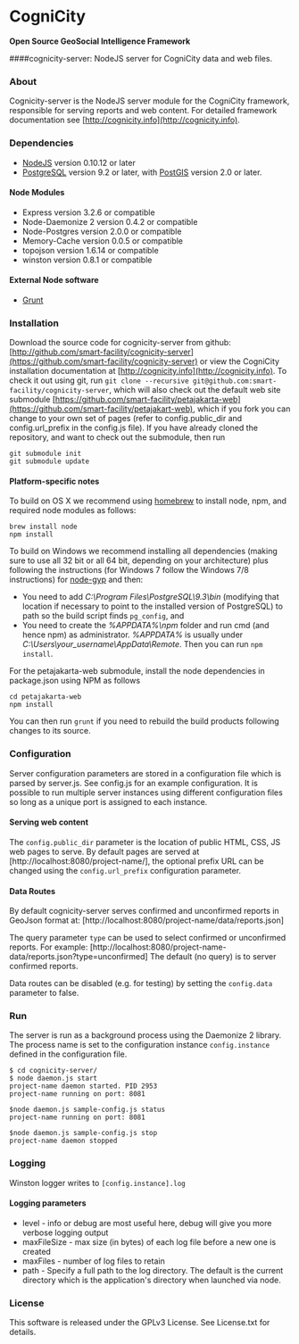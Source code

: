 CogniCity
===========
**Open Source GeoSocial Intelligence Framework**

####cognicity-server: NodeJS server for CogniCity data and web files.


### About
Cognicity-server is the NodeJS server module for the CogniCity framework, responsible for serving reports and web content. For detailed framework documentation see [http://cognicity.info](http://cognicity.info).

### Dependencies
* [NodeJS](http://nodejs.org) version 0.10.12 or later
* [PostgreSQL](http://www.postgresql.org) version 9.2 or later, with [PostGIS](http://postgis/) version 2.0 or later.

#### Node Modules
* Express version 3.2.6 or compatible
* Node-Daemonize 2 version 0.4.2 or compatible
* Node-Postgres version 2.0.0 or compatible
* Memory-Cache version 0.0.5 or compatible
* topojson version 1.6.14 or compatible
* winston version 0.8.1 or compatible

#### External Node software
* [Grunt](http://gruntjs.com)

### Installation
Download the source code for cognicity-server from github: [http://github.com/smart-facility/cognicity-server](https://github.com/smart-facility/cognicity-server) or view the CogniCity installation documentation at [http://cognicity.info](http://cognicity.info).
To check it out using git, run `git clone --recursive git@github.com:smart-facility/cognicity-server`, which will also check out the default web site submodule [https://github.com/smart-facility/petajakarta-web](https://github.com/smart-facility/petajakart-web), which if you fork you can change to your own set of pages (refer to config.public_dir and config.url_prefix in the config.js file). If you have already cloned the repository, and want to check out the submodule, then run
```shell
git submodule init
git submodule update
```

#### Platform-specific notes ####
To build on OS X we recommend using [homebrew](http://brew.sh) to install node, npm, and required node modules as follows:
```shell
brew install node
npm install
```

To build on Windows we recommend installing all dependencies (making sure to use all 32 bit or all 64 bit, depending on your architecture) plus following the instructions (for Windows 7 follow the Windows 7/8 instructions) for [node-gyp](https://github.com/TooTallNate/node-gyp) and then:
* You need to add *C:\Program Files\PostgreSQL\9.3\bin* (modifying that location if necessary to point to the installed version of PostgreSQL) to path so the build script finds `pg_config`, and
* You need to create the *%APPDATA%\npm* folder and run cmd (and hence npm) as administrator. *%APPDATA%* is usually under *C:\Users\your_username\AppData\Remote*.
Then you can run `npm install`.

For the petajakarta-web submodule, install the node dependencies in package.json using NPM as follows
```shell
cd petajakarta-web
npm install
```
You can then run `grunt` if you need to rebuild the build products following changes to its source.

### Configuration
Server configuration parameters are stored in a configuration file which is parsed by server.js. See config.js for an example configuration. It is possible to run multiple server instances using different configuration files so long as a unique port is assigned to each instance.

#### Serving web content
The `config.public_dir` parameter is the location of public HTML, CSS, JS web pages to serve.
By default pages are served at [http://localhost:8080/project-name/], the optional prefix URL can be changed using the `config.url_prefix` configuration parameter.

#### Data Routes
By default cognicity-server serves confirmed and unconfirmed reports in GeoJson format at:
[http://localhost:8080/project-name/data/reports.json]

The query parameter `type` can be used to select confirmed or unconfirmed reports. For example:
[http://localhost:8080/project-name-data/reports.json?type=unconfirmed]
The default (no query) is to server confirmed reports.

Data routes can be disabled (e.g. for testing) by setting the `config.data` parameter to false.

### Run
The server is run as a background process using the Daemonize 2 library. The process name is set to the configuration instance `config.instance` defined in the configuration file.

```shell
$ cd cognicity-server/
$ node daemon.js start
project-name daemon started. PID 2953
project-name running on port: 8081

$node daemon.js sample-config.js status
project-name running on port: 8081

$node daemon.js sample-config.js stop
project-name daemon stopped
```

### Logging
Winston logger writes to `[config.instance].log`

#### Logging parameters
* level - info or debug are most useful here, debug will give you more verbose logging output
* maxFileSize - max size (in bytes) of each log file before a new one is created
* maxFiles - number of log files to retain
* path - Specify a full path to the log directory. The default is the current directory which is the application's directory when launched via node.

### License
This software is released under the GPLv3 License. See License.txt for details.
